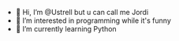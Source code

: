 - 👋 Hi, I’m @Ustrell but u can call me Jordi
- 👀 I’m interested in programming while it's funny
- 🌱 I’m currently learning Python



<!---
Ustrell/Ustrell is a ✨ special ✨ repository because its `README.md` (this file) appears on your GitHub profile.
You can click the Preview link to take a look at your changes.
--->

